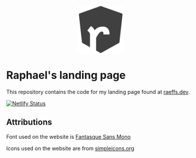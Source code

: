 <p align="center">
    <img width="25%" src="./logo.svg">
</p>

# Raphael's landing page

This repository contains the code for my landing page found at [raeffs.dev](https://raeffs.dev).

[![Netlify Status](https://api.netlify.com/api/v1/badges/d4206f00-683a-4c8a-8e9d-461c67c6f4ce/deploy-status)](https://app.netlify.com/sites/raeffs/deploys)

## Attributions

Font used on the website is [Fantasque Sans Mono](https://github.com/belluzj/fantasque-sans)

Icons used on the website are from [simpleicons.org](https://simpleicons.org)
